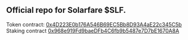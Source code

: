 ## Official repo for Solarfare $SLF.

Token contract: [0x4D223E0b176A546B69EC5Bb8D93A4aE22c345C5b](https://bscscan.com/address/0x4D223E0b176A546B69EC5Bb8D93A4aE22c345C5b)
Staking contract [0x968e919Fd9baeDFb4C6fb9b5487e7D7bE1670A8A](https://bscscan.com/address/0x968e919Fd9baeDFb4C6fb9b5487e7D7bE1670A8A)
